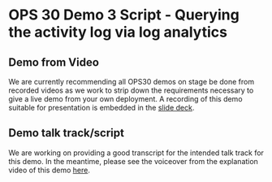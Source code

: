 # OPS 30 Demo 3 Script - Querying the activity log via log analytics

## Demo from Video

We are currently recommending all OPS30 demos on stage be done from recorded videos as we work to strip down the requirements necessary to give a live demo from your own deployment. A recording of this demo suitable for presentation is embedded in the [slide deck](../presentations.md).

## Demo talk track/script

We are working on providing a good transcript for the intended talk track for this demo. In the meantime, please see the voiceover from the explanation video of this demo [here](https://globaleventcdn.blob.core.windows.net/assets/ops/ops30/video/OPS30_Demo3.mp4).
